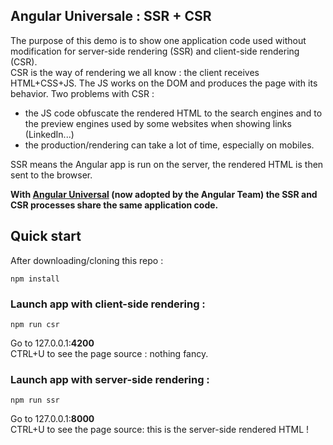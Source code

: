 ## Angular Universale : SSR + CSR

The purpose of this demo is to show one application code used without modification for server-side rendering (SSR) and client-side rendering (CSR).  
CSR is the way of rendering we all know : the client receives HTML+CSS+JS. The JS works on the DOM and produces the page with its behavior. Two problems with CSR : 

 * the JS code obfuscate the rendered HTML to the search engines and to the preview engines used by some websites when showing links (LinkedIn...)
 * the production/rendering can take a lot of time, especially on mobiles.

SSR means the Angular app is run on the server, the rendered HTML is then sent to the browser. 

**With [Angular Universal](https://github.com/angular/universal) (now adopted by the Angular Team) the SSR and CSR processes share the same application code.** 

## Quick start

After downloading/cloning this repo : 

    npm install

### Launch app with client-side rendering : 

    npm run csr

Go to 127.0.0.1:**4200**  
CTRL+U to see the page source : nothing fancy.

### Launch app with server-side rendering : 

    npm run ssr

Go to 127.0.0.1:**8000**  
CTRL+U to see the page source: this is the server-side rendered HTML !
